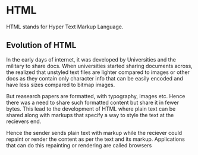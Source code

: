 # HTML

HTML stands for Hyper Text Markup Language.

## Evolution of HTML
In the early days of internet, it was developed by Universities and the military to share docs. When universities started sharing documents across, the realized that unstyled text files are lighter compared to images or other docs as they contain only character info that can be easily encoded and have less sizes compared to bitmap images.

But reasearch papers are formatted, with typography, images etc. Hence there was a need to share such formatted content but share it in fewer bytes. This lead to the development of HTML where plain text can be shared along with markups that specify a way to style the text at the recievers end.

Hence the sender sends plain text with markup while the reciever could repaint or render the content as per the text and its markup. Applications that can do this repainting or rendering are called browsers